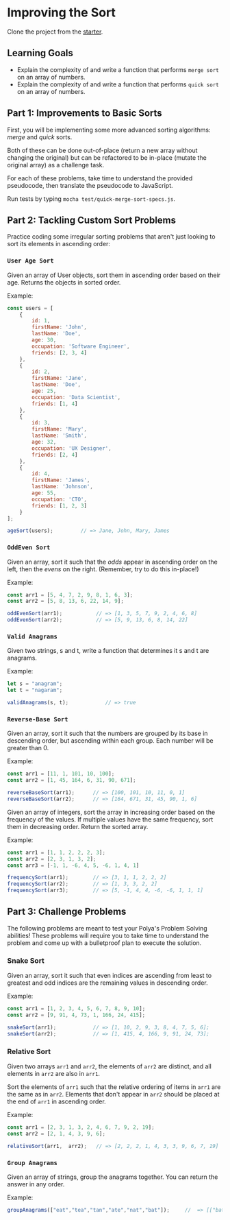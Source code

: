 # Improving the Sort

Clone the project from the [starter].

## Learning Goals

* Explain the complexity of and write a function that performs `merge sort`
    on an array of numbers.
* Explain the complexity of and write a function that performs `quick sort`
    on an array of numbers.

## Part 1: Improvements to Basic Sorts

First, you will be implementing some more advanced sorting algorithms: _merge_
and _quick_ sorts.

Both of these can be done out-of-place (return a new array without changing
the original) but can be refactored to be in-place (mutate the original array)
as a challenge task.

For each of these problems, take time to understand the provided pseudocode,
then translate the pseudocode to JavaScript.

Run tests by typing `mocha test/quick-merge-sort-specs.js`.


## Part 2: Tackling Custom Sort Problems

Practice coding some irregular sorting problems that aren't just looking
to sort its elements in ascending order:

### `User Age Sort`

Given an array of User objects, sort them in ascending order based on their
age. Returns the objects in sorted order.

Example:

```js
const users = [
    {
        id: 1,
        firstName: 'John',
        lastName: 'Doe',
        age: 30,
        occupation: 'Software Engineer',
        friends: [2, 3, 4]
    },
    {
        id: 2,
        firstName: 'Jane',
        lastName: 'Doe',
        age: 25,
        occupation: 'Data Scientist',
        friends: [1, 4]
    },
    {
        id: 3,
        firstName: 'Mary',
        lastName: 'Smith',
        age: 32,
        occupation: 'UX Designer',
        friends: [2, 4]
    },
    {
        id: 4,
        firstName: 'James',
        lastName: 'Johnson',
        age: 55,
        occupation: 'CTO',
        friends: [1, 2, 3]
    }
];

ageSort(users);         // => Jane, John, Mary, James
```

### `OddEven Sort`

Given an array, sort it such that the *odds* appear in ascending order on the
left, then the *evens* on the right. (Remember, try to do this in-place!)

Example:

```js
const arr1 = [5, 4, 7, 2, 9, 8, 1, 6, 3];
const arr2 = [5, 8, 13, 6, 22, 14, 9];

oddEvenSort(arr1);           // => [1, 3, 5, 7, 9, 2, 4, 6, 8]
oddEvenSort(arr2);           // => [5, 9, 13, 6, 8, 14, 22]
```

### `Valid Anagrams`

Given two strings, s and t, write a function that determines it s and t are
anagrams.

Example:

```js
let s = "anagram";
let t = "nagaram";

validAnagrams(s, t);            // => true
```

### `Reverse-Base Sort`

Given an array, sort it such that the numbers are grouped by its base in
descending order, but ascending within each group. Each number will be
greater than 0.

Example:

```js
const arr1 = [11, 1, 101, 10, 100];
const arr2 = [1, 45, 164, 6, 31, 90, 671];

reverseBaseSort(arr1);      // => [100, 101, 10, 11, 0, 1]
reverseBaseSort(arr2);      // => [164, 671, 31, 45, 90, 1, 6]
```

Given an array of integers, sort the array in increasing order based on the
frequency of the values. If multiple values have the same frequency, sort
them in decreasing order. Return the sorted array.

Example:

```js
const arr1 = [1, 1, 2, 2, 2, 3];
const arr2 = [2, 3, 1, 3, 2];
const arr3 = [-1, 1, -6, 4, 5, -6, 1, 4, 1]

frequencySort(arr1);        // => [3, 1, 1, 2, 2, 2]
frequencySort(arr2);        // => [1, 3, 3, 2, 2]
frequencySort(arr3);        // => [5, -1, 4, 4, -6, -6, 1, 1, 1]
```


## Part 3: Challenge Problems

The following problems are meant to test your Polya's Problem Solving
abilities! These problems will require you to take time to understand the
problem and come up with a bulletproof plan to execute the solution.


### Snake Sort

Given an array, sort it such that even indices are ascending from least to
greatest and odd indices are the remaining values in descending order.

Example:

```js
const arr1 = [1, 2, 3, 4, 5, 6, 7, 8, 9, 10];
const arr2 = [9, 91, 4, 73, 1, 166, 24, 415];

snakeSort(arr1);            // => [1, 10, 2, 9, 3, 8, 4, 7, 5, 6];
snakeSort(arr2);            // => [1, 415, 4, 166, 9, 91, 24, 73];
```

### Relative Sort

Given two arrays `arr1` and `arr2`, the elements of `arr2` are distinct, and
all elements in `arr2` are also in `arr1`.

Sort the elements of `arr1` such that the relative ordering of items in `arr1`
are the same as in `arr2`.  Elements that don't appear in `arr2` should be
placed at the end of `arr1` in ascending order.

Example:

```js
const arr1 = [2, 3, 1, 3, 2, 4, 6, 7, 9, 2, 19];
const arr2 = [2, 1, 4, 3, 9, 6];

relativeSort(arr1,  arr2);   // => [2, 2, 2, 1, 4, 3, 3, 9, 6, 7, 19] 
```

### `Group Anagrams`

Given an array of strings, group the anagrams together. You can return the
answer in any order.

Example:

```js
groupAnagrams(["eat","tea","tan","ate","nat","bat"]);     //  => [["bat"],["nat","tan"],["ate","eat","tea"]]
```

[starter]: https://github.com/appacademy-starters/algorithms-advanced-sorts-starter
